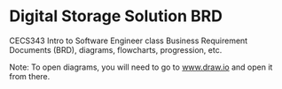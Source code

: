 # Digital Storage Solution BRD
CECS343 Intro to Software Engineer class Business Requirement Documents (BRD), diagrams, flowcharts, progression, etc.

Note: To open diagrams, you will need to go to www.draw.io and open it from there.
